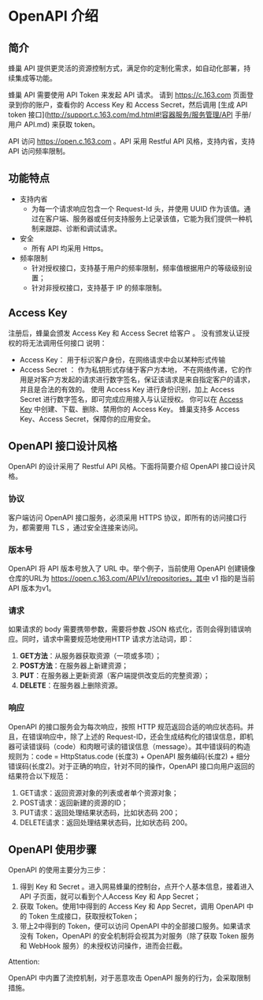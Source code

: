 # OpenAPI 介绍

## 简介

蜂巢 API 提供更灵活的资源控制方式，满足你的定制化需求，如自动化部署，持续集成等功能。

蜂巢 API 需要使用 API Token 来发起 API 请求。 请到 https://c.163.com 页面登录到你的账户，查看你的 Access Key 和 Access Secret，然后调用 [生成 API token 接口](http://support.c.163.com/md.html#!容器服务/服务管理/API 手册/用户 API.md) 来获取 token。

API 访问 https://open.c.163.com 。API 采用 Restful API 风格，支持内省，支持 API 访问频率限制。

## 功能特点

* 支持内省
  * 为每一个请求响应包含一个 Request-Id 头，并使用 UUID 作为该值。通过在客户端、服务器或任何支持服务上记录该值，它能为我们提供一种机制来跟踪、诊断和调试请求。
* 安全
  * 所有 API 均采用 Https。
* 频率限制
  * 针对授权接口，支持基于用户的频率限制，频率值根据用户的等级级别设置；
  * 针对非授权接口，支持基于 IP 的频率限制。

## Access Key

注册后，蜂巢会颁发 Access Key 和 Access Secret 给客户 。
没有颁发认证授权的将无法调用任何接口
说明：
* Access Key： 用于标识客户身份，在网络请求中会以某种形式传输
* Access Secret ： 作为私钥形式存储于客户方本地， 不在网络传递，它的作用是对客户方发起的请求进行数字签名，保证该请求是来自指定客户的请求，并且是合法的有效的。
使用 Access Key 进行身份识别，加上 Access Secret 进行数字签名，即可完成应用接入与认证授权。
你可以在 [Access Key](https://c.163.com/dashboard#/m/account/accesskey/) 中创建、下载、删除、禁用你的 Access Key。
蜂巢支持多 Access Key、Access Secret，保障你的应用安全。

## OpenAPI 接口设计风格

OpenAPI 的设计采用了 Restful API 风格。下面将简要介绍 OpenAPI 接口设计风格。

### 协议

客户端访问 OpenAPI 接口服务，必须采用 HTTPS 协议，即所有的访问接口行为，都需要用 TLS ，通过安全连接来访问。

### 版本号

OpenAPI 将 API 版本号放入了 URL 中。举个例子，当前使用 OpenAPI 创建镜像仓库的URL为 https://open.c.163.com/API/v1/repositories，其中 v1 指的是当前 API 版本为v1。

### 请求

如果请求的 body 需要携带参数，需要将参数 JSON 格式化，否则会得到错误响应。同时，请求中需要规范地使用HTTP 请求方法动词，即：

1. **GET方法**：从服务器获取资源（一项或多项）；
2. **POST方法**：在服务器上新建资源；
3. **PUT**：在服务器上更新资源（客户端提供改变后的完整资源）；
4. **DELETE**：在服务器上删除资源。

### 响应

OpenAPI 的接口服务会为每次响应，按照 HTTP 规范返回合适的响应状态码。并且，在错误响应中，除了上述的 Request-ID，还会生成结构化的错误信息，即机器可读错误码（code）和肉眼可读的错误信息（message）。其中错误码的构造规则为：code = HttpStatus.code (长度3) + OpenAPI 服务编码(长度2) + 细分错误码(长度2)。对于正确的响应，针对不同的操作，OpenAPI 接口向用户返回的结果符合以下规范：

1. GET请求：返回资源对象的列表或者单个资源对象；
2. POST请求：返回新建的资源的ID；
3. PUT请求：返回处理结果状态码，比如状态码 200；
4. DELETE请求：返回处理结果状态码，比如状态码 200。

## OpenAPI 使用步骤

OpenAPI 的使用主要分为三步：

1. 得到 Key 和 Secret 。进入网易蜂巢的控制台，点开个人基本信息，接着进入 API 子页面，就可以看到个人Access Key 和 App Secret；
2. 获取 Token。使用1中得到的 Access Key 和 App Secret，调用 OpenAPI 中的 Token 生成接口，获取授权Token；
3. 带上2中得到的 Token，便可以访问 OpenAPI 中的全部接口服务。如果请求没有 Token，OpenAPI 的安全机制将会视其为对服务（除了获取 Token 服务和 WebHook 服务）的未授权访问操作，进而会拦截。

<span>Attention:</span><div class="alertContent">OpenAPI 中内置了流控机制，对于恶意攻击 OpenAPI 服务的行为，会采取限制措施。</div>
